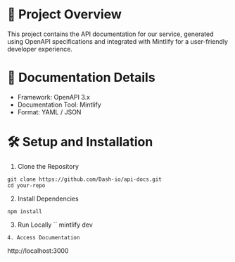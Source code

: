 # 🚀 Project Overview

This project contains the API documentation for our service, generated using OpenAPI specifications and integrated with Mintlify for a user-friendly developer experience.

# 📄 Documentation Details

- Framework: OpenAPI 3.x
- Documentation Tool: Mintlify
- Format: YAML / JSON

# 🛠️ Setup and Installation
1. Clone the Repository

```
git clone https://github.com/Dash-io/api-docs.git
cd your-repo
```
2. Install Dependencies
```
npm install
```

3. Run Locally
``
mintlify dev
```
4. Access Documentation
```
http://localhost:3000
```